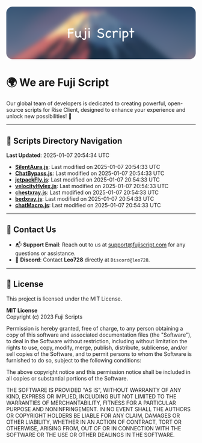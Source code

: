 ![Banner](.github/b.webp)

# 🌍 **We are Fuji Script**

Our global team of developers is dedicated to creating powerful, open-source scripts for Rise Client, designed to enhance your experience and unlock new possibilities! 🌟

---
<!-- SCRIPTS_NAVIGATION_START -->
## 📂 **Scripts Directory Navigation**

**Last Updated**: 2025-01-07 20:54:34 UTC

- **[SilentAura.js](scripts/SilentAura.js)**: Last modified on 2025-01-07 20:54:33 UTC
- **[ChatBypass.js](scripts/ChatBypass.js)**: Last modified on 2025-01-07 20:54:33 UTC
- **[jetpackFly.js](scripts/jetpackFly.js)**: Last modified on 2025-01-07 20:54:33 UTC
- **[velocityHylex.js](scripts/velocityHylex.js)**: Last modified on 2025-01-07 20:54:33 UTC
- **[chestxray.js](scripts/chestxray.js)**: Last modified on 2025-01-07 20:54:33 UTC
- **[bedxray.js](scripts/bedxray.js)**: Last modified on 2025-01-07 20:54:33 UTC
- **[chatMacro.js](scripts/chatMacro.js)**: Last modified on 2025-01-07 20:54:33 UTC

<!-- SCRIPTS_NAVIGATION_END -->

---

## 💬 **Contact Us**  
- 📬 **Support Email**: Reach out to us at [support@fujiscript.com](mailto:support@fujiscript.com) for any questions or assistance.  
- 💬 **Discord**: Contact **Leo728** directly at `Discord@leo728`.

---

## 📜 **License**

This project is licensed under the MIT License.  

**MIT License**  
Copyright (c) 2023 Fuji Scripts  

Permission is hereby granted, free of charge, to any person obtaining a copy of this software and associated documentation files (the "Software"), to deal in the Software without restriction, including without limitation the rights to use, copy, modify, merge, publish, distribute, sublicense, and/or sell copies of the Software, and to permit persons to whom the Software is furnished to do so, subject to the following conditions:  

The above copyright notice and this permission notice shall be included in all copies or substantial portions of the Software.  

THE SOFTWARE IS PROVIDED "AS IS", WITHOUT WARRANTY OF ANY KIND, EXPRESS OR IMPLIED, INCLUDING BUT NOT LIMITED TO THE WARRANTIES OF MERCHANTABILITY, FITNESS FOR A PARTICULAR PURPOSE AND NONINFRINGEMENT. IN NO EVENT SHALL THE AUTHORS OR COPYRIGHT HOLDERS BE LIABLE FOR ANY CLAIM, DAMAGES OR OTHER LIABILITY, WHETHER IN AN ACTION OF CONTRACT, TORT OR OTHERWISE, ARISING FROM, OUT OF OR IN CONNECTION WITH THE SOFTWARE OR THE USE OR OTHER DEALINGS IN THE SOFTWARE.  
